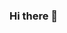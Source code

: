 ### Hi there 👋

<!--
**AmandaloveYang/AmandaloveYang** is a ✨ _special_ ✨ repository because its `README.md` (this file) appears on your GitHub profile.
[ ！[Anurag 的 GitHub 统计数据] ( https://github-readme-stats.vercel.app/api?username=AmandaloveYang ) ] ( https://github.com/anuraghazra/github-readme-stats ) 个人博客网站—— http://www.amandaloveyang.cn/
Here are some ideas to get you started:

- 🔭 I’m currently working on ...
- 🌱 I’m currently learning ...
- 👯 I’m looking to collaborate on ...
- 🤔 I’m looking for help with ...
- 💬 Ask me about ...
- 📫 How to reach me: ...
- 😄 Pronouns: ...
- ⚡ Fun fact: ...
-->
